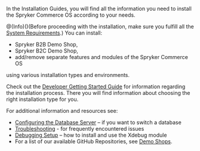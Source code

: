 In the Installation Guides, you will find all the information you need to install the Spryker Commerce OS according to your needs.

@(Info)()(Before proceeding with the installation, make sure you fulfill all the [System Requirements](https://documentation.spryker.com/v4/docs/system-requirements).)
You can install:

* Spryker B2B Demo Shop,
* Spryker B2C Demo Shop,
* add/remove separate features and modules of the Spryker Commerce OS

using various installation types and environments.
 
Check out the [Developer Getting Started Guide](https://documentation.spryker.com/v4/docs/dev-getting-started) for information regarding the installation process. There you will find information about choosing the right installation type for you.

For additional information and resources see:

* [Configuring the Database Server](https://documentation.spryker.com/v4/docs/configure-database-server) – if you want to switch a database
* [Troubleshooting](https://documentation.spryker.com/v4/docs/troubleshooting) - for frequently encountered issues
* [Debugging Setup](https://documentation.spryker.com/v4/docs/debugging-setup) – how to install and use the Xdebug module
* For a list of our available GitHub Repositories, see [Demo Shops](https://documentation.spryker.com/v4/docs/demoshops).